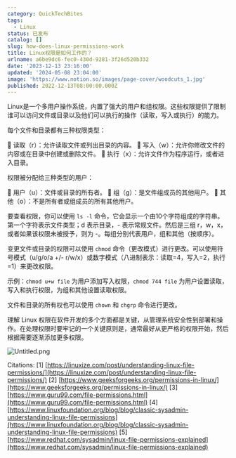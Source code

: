 ```yaml
---
category: QuickTechBites
tags:
  - Linux
status: 已发布
catalog: []
slug: how-does-linux-permissions-work
title: Linux权限是如何工作的？
urlname: a6be9dc6-fec0-430d-9281-3f26d520b332
date: '2023-12-13 23:16:00'
updated: '2024-05-08 23:04:00'
image: 'https://www.notion.so/images/page-cover/woodcuts_1.jpg'
published: 2022-12-13T08:00:00.000Z
---
```


Linux是一个多用户操作系统，内置了强大的用户和组权限。这些权限提供了限制谁可以访问文件或目录以及他们可以执行的操作（读取，写入或执行）的能力。


每个文件和目录都有三种权限类型：


🔸 读取（r）：允许读取文件或列出目录的内容。
🔸 写入（w）：允许你修改文件的内容或在目录中创建或删除文件。
🔸 执行（x）：允许文件作为程序运行，或者进入目录。


权限被分配给三种类型的用户：


🔸 用户（u）：文件或目录的所有者。
🔸 组（g）：是文件组成员的其他用户。
🔸 其他（o）：不是所有者或组成员的所有其他用户。


要查看权限，你可以使用 `ls -l` 命令，它会显示一个由10个字符组成的字符串。第一个字符表示文件类型；d 表示目录，- 表示常规文件。然后是三组 r，w，x，或者如果该权限未被授予，则为 -。每组分别代表用户，组和其他（按顺序）。


变更文件或目录的权限可以使用 `chmod` 命令（更改模式）进行更改。可以使用符号模式（u/g/o/a +/- r/w/x）或数字模式（八进制表示：读取=4，写入=2，执行=1）来更改权限。


示例：`chmod u+w file` 为用户添加写入权限，`chmod 744 file` 为用户设置读取，写入和执行权限，为组和其他设置读取权限。


文件和目录的所有权也可以使用 `chown` 和 `chgrp` 命令进行更改。


理解 Linux 权限在软件开发的多个方面都是关键，从管理系统安全性到部署和操作。在处理权限时要牢记的一个关键原则是，通常最好从更严格的权限开始，然后根据需要逐渐添加更多权限。


![Untitled.png](https://prod-files-secure.s3.us-west-2.amazonaws.com/5d24fe63-e567-4804-86f9-9fdc62e13082/332b89ee-9c33-4950-8a69-32c3d1ff2c69/Untitled.png?X-Amz-Algorithm=AWS4-HMAC-SHA256&X-Amz-Content-Sha256=UNSIGNED-PAYLOAD&X-Amz-Credential=ASIAZI2LB466QA2RAK43%2F20250314%2Fus-west-2%2Fs3%2Faws4_request&X-Amz-Date=20250314T213542Z&X-Amz-Expires=3600&X-Amz-Security-Token=IQoJb3JpZ2luX2VjEK7%2F%2F%2F%2F%2F%2F%2F%2F%2F%2FwEaCXVzLXdlc3QtMiJHMEUCIQD81CidMWSe8c7T7JgWinshOZu2PNz253lo%2BmFOqgkKJwIgaUiGB2iMuQo3OC9BL0inm0plHbRPA8INocunc%2FaiaR4qiAQI9v%2F%2F%2F%2F%2F%2F%2F%2F%2F%2FARAAGgw2Mzc0MjMxODM4MDUiDBlntetEtGUOmLYviSrcAyto1OOqLo4L%2B9etX1uPvSP8OwSRdL1a43%2FgGB5lnEyJtLBBdfycbmkq5T7vNWbwXxzbswcmzLaB1WGritE%2B1Vmkd2%2Bf7cPa8Wbr8sy5PLDxwaIlsysFDyueT4BHXZOTgzKvgsZNkP2YIq9h4acNOjzDsM2OvFx%2BP5xLx1n6rJid%2FRp42fnfqsRze7x9YULWhBc%2F%2FqQYj516p2pB%2B%2FcLZjRheSjV%2Ffgae3YVGhbLbhcYwKGSXU8RgBF0wkPzicSQ3Qiw5Y4deCvSRGLZryXgsuEEYhAuOr3KOAjOg5V9clK%2Bz5%2BzmhgtVQ2VzsrB4xy9Y7G0NrKO4YJQ%2FbLk7Gdvu9gK7NguMXzD1bjUnKqjErzpIfGHeAYRkSPCM3L%2B%2FSg24TIUxrabTl%2BW9O0jRktxmCyEiWhX8PAEerOtA7jTRpxkqKdJ92XyYNsxgZbDv%2BNsYI0Zr1KMncnDY4zdX6eXqDuytgW3gnStbJfVyIVCGAFNTdfKlpGnn19%2BgPZTkMQiRRYf7hs%2FFBuIre9R7CMpeSltnGd%2BCz%2FMHq1QwZUF54RicMbS72GQsBGaB%2FXe4dZvjQEy8z8DXQiYS7Us7dpejDZVqHyXuqyheKwFlu0jSdTuoH17NPMKBoMUpekBML280r4GOqUB82UN6DqgsUSGEhRS3CFPIZDgBB9xUAbWaCgkeeNEZSSKnhlfIRj68p%2FXY31HG%2BzpKVi%2FcxBQmkRWI7GlFAEBrW64Q7wNMVjZ4nuqXB87t57trmOcXXx9sFSJUc9fmZzrpYVUquam0rG69JYQJCpBdgoIv2W7Vi6JzIHDNjCA%2BOAnzIhoAKvD8SJCJTISjW5epL6tScnXs%2Fzc0AEjmuwusx%2FlWPqG&X-Amz-Signature=814324aad7cda26810c9665ae9b968d6ecb5d8b2302dff631ee5fa6398b11f87&X-Amz-SignedHeaders=host&x-id=GetObject)


Citations:
[1] [https://linuxize.com/post/understanding-linux-file-permissions/](https://linuxize.com/post/understanding-linux-file-permissions/)
[2] [https://www.geeksforgeeks.org/permissions-in-linux/](https://www.geeksforgeeks.org/permissions-in-linux/)
[3] [https://www.guru99.com/file-permissions.html](https://www.guru99.com/file-permissions.html)
[4] [https://www.linuxfoundation.org/blog/blog/classic-sysadmin-understanding-linux-file-permissions](https://www.linuxfoundation.org/blog/blog/classic-sysadmin-understanding-linux-file-permissions)
[5] [https://www.redhat.com/sysadmin/linux-file-permissions-explained](https://www.redhat.com/sysadmin/linux-file-permissions-explained)

